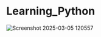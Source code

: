 # Learning_Python
![Screenshot 2025-03-05 120557](https://github.com/user-attachments/assets/d8c56e7b-18d2-4248-a145-efe463e40ad9)
